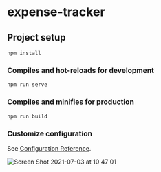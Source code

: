 # expense-tracker

## Project setup
```
npm install
```

### Compiles and hot-reloads for development
```
npm run serve
```

### Compiles and minifies for production
```
npm run build
```

### Customize configuration
See [Configuration Reference](https://cli.vuejs.org/config/).

![Screen Shot 2021-07-03 at 10 47 01](https://user-images.githubusercontent.com/75132670/124568149-4cf67380-de4d-11eb-91c5-446548bf515b.png)
